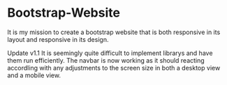 # Bootstrap-Website
It is my mission to create a bootstrap website that is both responsive in its layout and responsive in its design. 


Update v1.1
  It is seemingly quite difficult to implement librarys and have them run efficiently.
  The navbar is now working as it should reacting accordling with any adjustments to the screen size
  in both a desktop view and a mobile view.
